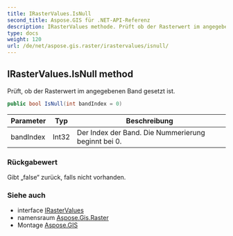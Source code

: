 ```yaml
---
title: IRasterValues.IsNull
second_title: Aspose.GIS für .NET-API-Referenz
description: IRasterValues methode. Prüft ob der Rasterwert im angegebenen Band gesetzt ist.
type: docs
weight: 120
url: /de/net/aspose.gis.raster/irastervalues/isnull/
---
```

## IRasterValues.IsNull method

Prüft, ob der Rasterwert im angegebenen Band gesetzt ist.

```csharp
public bool IsNull(int bandIndex = 0)
```

| Parameter | Typ | Beschreibung |
| --- | --- | --- |
| bandIndex | Int32 | Der Index der Band. Die Nummerierung beginnt bei 0. |

### Rückgabewert

Gibt „false“ zurück, falls nicht vorhanden.

### Siehe auch

* interface [IRasterValues](../)
* namensraum [Aspose.Gis.Raster](../../irastervalues/)
* Montage [Aspose.GIS](../../../)


